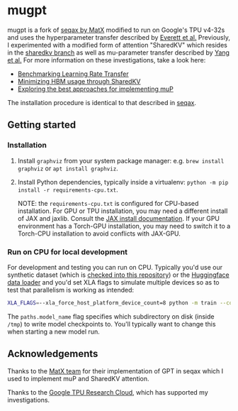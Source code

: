 # mugpt

mugpt is a fork of [seqax by MatX](https://github.com/MatX-inc/seqax) modified to run on Google's TPU v4-32s and uses the hyperparameter transfer described by [Everett et al.](https://arxiv.org/pdf/2407.05872v2) Previously, I experimented with a modified form of attention "SharedKV" which resides in the [sharedkv branch](https://github.com/clankur/mugpt/tree/shared_kv) as well as mu-parameter transfer described by [Yang et al.](https://arxiv.org/pdf/2203.03466) For more information on these investigations, take a look here:

- [Benchmarking Learning Rate Transfer](./docs/exp_scaling.md)
- [Minimizing HBM usage through SharedKV](./docs/sharedkv.md)
- [Exploring the best approaches for implementing muP](./docs/mup.md)

The installation procedure is identical to that described in [seqax](https://github.com/MatX-inc/seqax).

## Getting started

### Installation

1. Install `graphviz` from your system package manager: e.g. `brew install graphviz` or `apt install graphviz`.
2. Install Python dependencies, typically inside a virtualenv: `python -m pip install -r requirements-cpu.txt`.

   NOTE: the `requirements-cpu.txt` is configured for CPU-based installation. For GPU or TPU installation, you may need a different install of JAX and jaxlib. Consult the [JAX install documentation](https://jax.readthedocs.io/en/latest/installation.html). If your GPU environment has a Torch-GPU installation, you may need to switch it to a Torch-CPU installation to avoid conflicts with JAX-GPU.

### Run on CPU for local development

For development and testing you can run on CPU. Typically you'd use our synthetic dataset (which is [checked into this repository](/synthetic_dataset.zarr)) or the [Huggingface data loader](#data-loaders) and you'd set XLA flags to simulate multiple devices so as to test that parallelism is working as intended:

```bash
XLA_FLAGS=--xla_force_host_platform_device_count=8 python -m train --config-name=local_test_synthetic +paths.model_name=synthetic_000
```

The `paths.model_name` flag specifies which subdirectory on disk (inside `/tmp`) to write model checkpoints to. You'll typically want to change this when starting a new model run.

## Acknowledgements

Thanks to the [MatX team](https://matx.com/) for their implementation of GPT in seqax which I used to implement muP and SharedKV attention.

Thanks to the [Google TPU Research Cloud](https://sites.research.google/trc/about/), which has supported my investigations.
